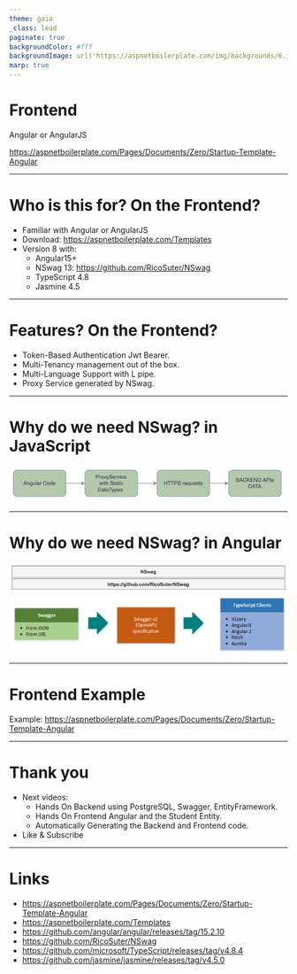```yaml
---
theme: gaia
_class: lead
paginate: true
backgroundColor: #fff
backgroundImage: url('https://aspnetboilerplate.com/img/backgrounds/6.jpg')
marp: true
---
```


# Frontend

Angular or AngularJS

https://aspnetboilerplate.com/Pages/Documents/Zero/Startup-Template-Angular

---

# Who is this for? On the Frontend?

- Familiar with Angular or AngularJS
- Download: https://aspnetboilerplate.com/Templates
- Version 8 with:
  - Angular15+
  - NSwag 13: https://github.com/RicoSuter/NSwag
  - TypeScript 4.8
  - Jasmine 4.5

---

# Features? On the Frontend?

- Token-Based Authentication Jwt Bearer.
- Multi-Tenancy management out of the box.
- Multi-Language Support with L pipe.
- Proxy Service generated by NSwag.

---

# Why do we need NSwag? in JavaScript

![bg 90%](why_do_we_need_nswag_1.png)

---

# Why do we need NSwag? in Angular

![bg 90%](why_do_we_need_nswag_2.png)

---

# Frontend Example

Example: https://aspnetboilerplate.com/Pages/Documents/Zero/Startup-Template-Angular

---

# Thank you

- Next videos:
  - Hands On Backend using PostgreSQL, Swagger, EntityFramework.
  - Hands On Frontend Angular and the Student Entity.
  - Automatically Generating the Backend and Frontend code.
- Like & Subscribe

---

# Links

- https://aspnetboilerplate.com/Pages/Documents/Zero/Startup-Template-Angular
- https://aspnetboilerplate.com/Templates
- https://github.com/angular/angular/releases/tag/15.2.10
- https://github.com/RicoSuter/NSwag
- https://github.com/microsoft/TypeScript/releases/tag/v4.8.4
- https://github.com/jasmine/jasmine/releases/tag/v4.5.0
